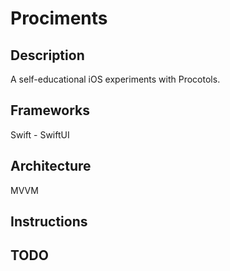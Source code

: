 # Prociments

## Description
A self-educational iOS experiments with Procotols.

## Frameworks
Swift - SwiftUI

## Architecture
MVVM

## Instructions

## TODO


